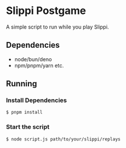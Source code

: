 # Slippi Postgame
A simple script to run while you play Slippi.

## Dependencies
- node/bun/deno
- npm/pnpm/yarn etc.

## Running

### Install Dependencies
`$ pnpm install`

### Start the script
`$ node script.js path/to/your/slippi/replays`
